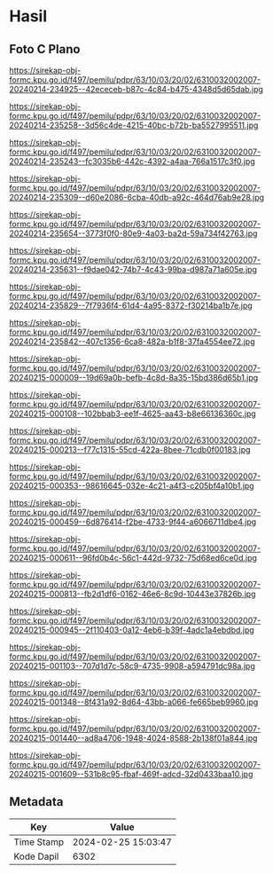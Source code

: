 # Hasil

## Foto C Plano

https://sirekap-obj-formc.kpu.go.id/f497/pemilu/pdpr/63/10/03/20/02/6310032002007-20240214-234925--42ececeb-b87c-4c84-b475-4348d5d65dab.jpg

https://sirekap-obj-formc.kpu.go.id/f497/pemilu/pdpr/63/10/03/20/02/6310032002007-20240214-235258--3d56c4de-4215-40bc-b72b-ba5527995511.jpg

https://sirekap-obj-formc.kpu.go.id/f497/pemilu/pdpr/63/10/03/20/02/6310032002007-20240214-235243--fc3035b6-442c-4392-a4aa-766a1517c3f0.jpg

https://sirekap-obj-formc.kpu.go.id/f497/pemilu/pdpr/63/10/03/20/02/6310032002007-20240214-235309--d60e2086-6cba-40db-a92c-464d76ab9e28.jpg

https://sirekap-obj-formc.kpu.go.id/f497/pemilu/pdpr/63/10/03/20/02/6310032002007-20240214-235654--3773f0f0-80e9-4a03-ba2d-59a734f42763.jpg

https://sirekap-obj-formc.kpu.go.id/f497/pemilu/pdpr/63/10/03/20/02/6310032002007-20240214-235631--f9dae042-74b7-4c43-99ba-d987a71a605e.jpg

https://sirekap-obj-formc.kpu.go.id/f497/pemilu/pdpr/63/10/03/20/02/6310032002007-20240214-235829--7f7936f4-61d4-4a95-8372-f30214ba1b7e.jpg

https://sirekap-obj-formc.kpu.go.id/f497/pemilu/pdpr/63/10/03/20/02/6310032002007-20240214-235842--407c1356-6ca8-482a-b1f8-37fa4554ee72.jpg

https://sirekap-obj-formc.kpu.go.id/f497/pemilu/pdpr/63/10/03/20/02/6310032002007-20240215-000009--19d69a0b-befb-4c8d-8a35-15bd386d65b1.jpg

https://sirekap-obj-formc.kpu.go.id/f497/pemilu/pdpr/63/10/03/20/02/6310032002007-20240215-000108--102bbab3-ee1f-4625-aa43-b8e66136360c.jpg

https://sirekap-obj-formc.kpu.go.id/f497/pemilu/pdpr/63/10/03/20/02/6310032002007-20240215-000213--f77c1315-55cd-422a-8bee-71cdb0f00183.jpg

https://sirekap-obj-formc.kpu.go.id/f497/pemilu/pdpr/63/10/03/20/02/6310032002007-20240215-000353--98616645-032e-4c21-a4f3-c205bf4a10b1.jpg

https://sirekap-obj-formc.kpu.go.id/f497/pemilu/pdpr/63/10/03/20/02/6310032002007-20240215-000459--6d876414-f2be-4733-9f44-a6066711dbe4.jpg

https://sirekap-obj-formc.kpu.go.id/f497/pemilu/pdpr/63/10/03/20/02/6310032002007-20240215-000611--96fd0b4c-56c1-442d-9732-75d68ed6ce0d.jpg

https://sirekap-obj-formc.kpu.go.id/f497/pemilu/pdpr/63/10/03/20/02/6310032002007-20240215-000813--fb2d1df6-0162-46e6-8c9d-10443e37826b.jpg

https://sirekap-obj-formc.kpu.go.id/f497/pemilu/pdpr/63/10/03/20/02/6310032002007-20240215-000945--2f110403-0a12-4eb6-b39f-4adc1a4ebdbd.jpg

https://sirekap-obj-formc.kpu.go.id/f497/pemilu/pdpr/63/10/03/20/02/6310032002007-20240215-001103--707d1d7c-58c9-4735-9908-a594791dc98a.jpg

https://sirekap-obj-formc.kpu.go.id/f497/pemilu/pdpr/63/10/03/20/02/6310032002007-20240215-001348--8f431a92-8d64-43bb-a066-fe665beb9960.jpg

https://sirekap-obj-formc.kpu.go.id/f497/pemilu/pdpr/63/10/03/20/02/6310032002007-20240215-001440--ad8a4706-1948-4024-8588-2b138f01a844.jpg

https://sirekap-obj-formc.kpu.go.id/f497/pemilu/pdpr/63/10/03/20/02/6310032002007-20240215-001609--531b8c95-fbaf-469f-adcd-32d0433baa10.jpg


## Metadata

| Key        | Value               |
| ---------- | ------------------- |
| Time Stamp | 2024-02-25 15:03:47 |
| Kode Dapil | 6302                |




